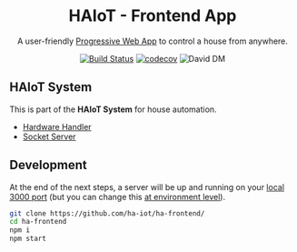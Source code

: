 <!-- The blank line below the opening "div" just makes it work -->
<div align="center">

# HAIoT - Frontend App

A user-friendly [Progressive Web App][pwa_link] to control a house from anywhere.

[![Build Status][travis_badge]][travis_link]
[![codecov][codecov_badge]][codecov_link]
![David DM][david_dependencies]
</div>

## HAIoT System

This is part of the **HAIoT System** for house automation.

- [Hardware Handler][hardware_handler_link]
- [Socket Server][socket_server_link]

## Development

At the end of the next steps, a server will be up and running on your [local 3000 port](http://localhost:3000/)
(but you can change this [at environment level](.env.example)).

```bash
git clone https://github.com/ha-iot/ha-frontend/
cd ha-frontend
npm i
npm start
```

[hardware_handler_link]: https://github.com/ha-iot/hardware-handler/
[socket_server_link]: https://github.com/ha-iot/ha-socket-server/
[travis_badge]: https://travis-ci.org/ha-iot/ha-frontend.svg?branch=master
[travis_link]: https://travis-ci.org/ha-iot/ha-sfrontend
[codecov_badge]: https://codecov.io/gh/ha-iot/ha-frontend/branch/master/graph/badge.svg
[codecov_link]: https://codecov.io/gh/ha-iot/ha-frontend
[david_dependencies]: https://david-dm.org/ha-iot/ha-frontend.svg
[pwa_link]: https://developers.google.com/web/progressive-web-apps/
